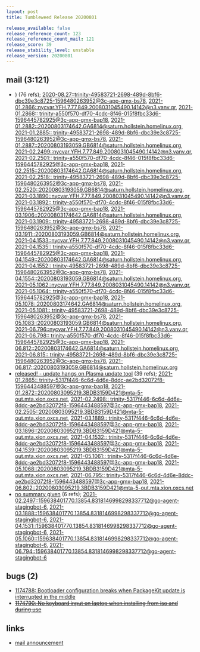 ```yaml
---
layout: post
title: Tumbleweed Release 20200801

release_available: false
release_reference_count: 123
release_reference_count_mail: 121
release_score: 39
release_stability_level: unstable
release_version: 20200801
---
```


## mail (3:121)

- [)](https://lists.opensuse.org/opensuse-factory/2020-08/msg00010.html) (76 refs); [2020-08.27::<trinity-49583721-2698-489d-8bf6-dbc39e3c8725-1596480263952@3c-app-gmx-bs78>](https://lists.opensuse.org/opensuse-factory/2020-08/msg00027.html), [2021-01.2866::<nycvar.YFH.7.77.849.2008031045490.14142@n3.vanv.qr>](https://lists.opensuse.org/archives/list/factory@lists.opensuse.org/thread/N7AJDPQ4QC4GFCFK3BTNORVAVIMR6USH), [2021-01.2868::
 <trinity-a550f570-df70-4cdc-8f46-015f8fbc33d6-1596445782925@3c-app-gmx-bap18>](https://lists.opensuse.org/archives/list/factory@lists.opensuse.org/thread/2T4VX7Y5RDUHEM75B2XAO3MCE5NVDE54), [2021-01.2882::<20200803174642.GA6814@saturn.hollstein.homelinux.org>](https://lists.opensuse.org/archives/list/factory@lists.opensuse.org/thread/TG46TRW4M2RLWUOX7CJXHOHPB4O7IQJJ), [2021-01.2885::
 <trinity-49583721-2698-489d-8bf6-dbc39e3c8725-1596480263952@3c-app-gmx-bs78>](https://lists.opensuse.org/archives/list/factory@lists.opensuse.org/thread/NZXQYWH7OPZRXE6C2K3IICWYJC6VVSWM), [2021-01.2887::<20200803193059.GB6814@saturn.hollstein.homelinux.org>](https://lists.opensuse.org/archives/list/factory@lists.opensuse.org/thread/HLHKYBLX5ZCLG7JA3BTQXCNBOARVABBH), [2021-02.2499::<nycvar.YFH.7.77.849.2008031045490.14142@n3.vanv.qr>](https://lists.opensuse.org/archives/list/factory@lists.opensuse.org/thread/N7AJDPQ4QC4GFCFK3BTNORVAVIMR6USH), [2021-02.2501::
 <trinity-a550f570-df70-4cdc-8f46-015f8fbc33d6-1596445782925@3c-app-gmx-bap18>](https://lists.opensuse.org/archives/list/factory@lists.opensuse.org/thread/2T4VX7Y5RDUHEM75B2XAO3MCE5NVDE54), [2021-02.2515::<20200803174642.GA6814@saturn.hollstein.homelinux.org>](https://lists.opensuse.org/archives/list/factory@lists.opensuse.org/thread/TG46TRW4M2RLWUOX7CJXHOHPB4O7IQJJ), [2021-02.2518::
 <trinity-49583721-2698-489d-8bf6-dbc39e3c8725-1596480263952@3c-app-gmx-bs78>](https://lists.opensuse.org/archives/list/factory@lists.opensuse.org/thread/NZXQYWH7OPZRXE6C2K3IICWYJC6VVSWM), [2021-02.2520::<20200803193059.GB6814@saturn.hollstein.homelinux.org>](https://lists.opensuse.org/archives/list/factory@lists.opensuse.org/thread/HLHKYBLX5ZCLG7JA3BTQXCNBOARVABBH), [2021-03.1890::<nycvar.YFH.7.77.849.2008031045490.14142@n3.vanv.qr>](https://lists.opensuse.org/archives/list/factory@lists.opensuse.org/thread/N7AJDPQ4QC4GFCFK3BTNORVAVIMR6USH), [2021-03.1892::
 <trinity-a550f570-df70-4cdc-8f46-015f8fbc33d6-1596445782925@3c-app-gmx-bap18>](https://lists.opensuse.org/archives/list/factory@lists.opensuse.org/thread/2T4VX7Y5RDUHEM75B2XAO3MCE5NVDE54), [2021-03.1906::<20200803174642.GA6814@saturn.hollstein.homelinux.org>](https://lists.opensuse.org/archives/list/factory@lists.opensuse.org/thread/TG46TRW4M2RLWUOX7CJXHOHPB4O7IQJJ), [2021-03.1909::
 <trinity-49583721-2698-489d-8bf6-dbc39e3c8725-1596480263952@3c-app-gmx-bs78>](https://lists.opensuse.org/archives/list/factory@lists.opensuse.org/thread/NZXQYWH7OPZRXE6C2K3IICWYJC6VVSWM), [2021-03.1911::<20200803193059.GB6814@saturn.hollstein.homelinux.org>](https://lists.opensuse.org/archives/list/factory@lists.opensuse.org/thread/HLHKYBLX5ZCLG7JA3BTQXCNBOARVABBH), [2021-04.1533::<nycvar.YFH.7.77.849.2008031045490.14142@n3.vanv.qr>](https://lists.opensuse.org/archives/list/factory@lists.opensuse.org/thread/N7AJDPQ4QC4GFCFK3BTNORVAVIMR6USH), [2021-04.1535::
 <trinity-a550f570-df70-4cdc-8f46-015f8fbc33d6-1596445782925@3c-app-gmx-bap18>](https://lists.opensuse.org/archives/list/factory@lists.opensuse.org/thread/2T4VX7Y5RDUHEM75B2XAO3MCE5NVDE54), [2021-04.1549::<20200803174642.GA6814@saturn.hollstein.homelinux.org>](https://lists.opensuse.org/archives/list/factory@lists.opensuse.org/thread/TG46TRW4M2RLWUOX7CJXHOHPB4O7IQJJ), [2021-04.1552::
 <trinity-49583721-2698-489d-8bf6-dbc39e3c8725-1596480263952@3c-app-gmx-bs78>](https://lists.opensuse.org/archives/list/factory@lists.opensuse.org/thread/NZXQYWH7OPZRXE6C2K3IICWYJC6VVSWM), [2021-04.1554::<20200803193059.GB6814@saturn.hollstein.homelinux.org>](https://lists.opensuse.org/archives/list/factory@lists.opensuse.org/thread/HLHKYBLX5ZCLG7JA3BTQXCNBOARVABBH), [2021-05.1062::<nycvar.YFH.7.77.849.2008031045490.14142@n3.vanv.qr>](https://lists.opensuse.org/archives/list/factory@lists.opensuse.org/thread/N7AJDPQ4QC4GFCFK3BTNORVAVIMR6USH), [2021-05.1064::
 <trinity-a550f570-df70-4cdc-8f46-015f8fbc33d6-1596445782925@3c-app-gmx-bap18>](https://lists.opensuse.org/archives/list/factory@lists.opensuse.org/thread/2T4VX7Y5RDUHEM75B2XAO3MCE5NVDE54), [2021-05.1078::<20200803174642.GA6814@saturn.hollstein.homelinux.org>](https://lists.opensuse.org/archives/list/factory@lists.opensuse.org/thread/TG46TRW4M2RLWUOX7CJXHOHPB4O7IQJJ), [2021-05.1081::
 <trinity-49583721-2698-489d-8bf6-dbc39e3c8725-1596480263952@3c-app-gmx-bs78>](https://lists.opensuse.org/archives/list/factory@lists.opensuse.org/thread/NZXQYWH7OPZRXE6C2K3IICWYJC6VVSWM), [2021-05.1083::<20200803193059.GB6814@saturn.hollstein.homelinux.org>](https://lists.opensuse.org/archives/list/factory@lists.opensuse.org/thread/HLHKYBLX5ZCLG7JA3BTQXCNBOARVABBH), [2021-06.796::<nycvar.YFH.7.77.849.2008031045490.14142@n3.vanv.qr>](https://lists.opensuse.org/archives/list/factory@lists.opensuse.org/thread/N7AJDPQ4QC4GFCFK3BTNORVAVIMR6USH), [2021-06.798::
 <trinity-a550f570-df70-4cdc-8f46-015f8fbc33d6-1596445782925@3c-app-gmx-bap18>](https://lists.opensuse.org/archives/list/factory@lists.opensuse.org/thread/2T4VX7Y5RDUHEM75B2XAO3MCE5NVDE54), [2021-06.812::<20200803174642.GA6814@saturn.hollstein.homelinux.org>](https://lists.opensuse.org/archives/list/factory@lists.opensuse.org/thread/TG46TRW4M2RLWUOX7CJXHOHPB4O7IQJJ), [2021-06.815::
 <trinity-49583721-2698-489d-8bf6-dbc39e3c8725-1596480263952@3c-app-gmx-bs78>](https://lists.opensuse.org/archives/list/factory@lists.opensuse.org/thread/NZXQYWH7OPZRXE6C2K3IICWYJC6VVSWM), [2021-06.817::<20200803193059.GB6814@saturn.hollstein.homelinux.org>](https://lists.opensuse.org/archives/list/factory@lists.opensuse.org/thread/HLHKYBLX5ZCLG7JA3BTQXCNBOARVABBH)
- [released! - update hangs on Plasma update tool](https://lists.opensuse.org/opensuse-factory/2020-08/msg00007.html) (39 refs); [2021-01.2865::
 <trinity-5317f446-6c6d-4d6e-8ddc-ae2bd32072f8-1596443488597@3c-app-gmx-bap18>](https://lists.opensuse.org/archives/list/factory@lists.opensuse.org/thread/UZMUMCCSVTXYTI3AE7J5KH237MKIJZQK), [2021-01.2872::<20200803095219.3BDB3159D421@mta-5-out.mta.xion.oxcs.net>](https://lists.opensuse.org/archives/list/factory@lists.opensuse.org/thread/5KWBKRNJ4YIAHUOLGHFUXINOYCDLVZLJ), [2021-02.2498::
 <trinity-5317f446-6c6d-4d6e-8ddc-ae2bd32072f8-1596443488597@3c-app-gmx-bap18>](https://lists.opensuse.org/archives/list/factory@lists.opensuse.org/thread/UZMUMCCSVTXYTI3AE7J5KH237MKIJZQK), [2021-02.2505::<20200803095219.3BDB3159D421@mta-5-out.mta.xion.oxcs.net>](https://lists.opensuse.org/archives/list/factory@lists.opensuse.org/thread/5KWBKRNJ4YIAHUOLGHFUXINOYCDLVZLJ), [2021-03.1889::
 <trinity-5317f446-6c6d-4d6e-8ddc-ae2bd32072f8-1596443488597@3c-app-gmx-bap18>](https://lists.opensuse.org/archives/list/factory@lists.opensuse.org/thread/UZMUMCCSVTXYTI3AE7J5KH237MKIJZQK), [2021-03.1896::<20200803095219.3BDB3159D421@mta-5-out.mta.xion.oxcs.net>](https://lists.opensuse.org/archives/list/factory@lists.opensuse.org/thread/5KWBKRNJ4YIAHUOLGHFUXINOYCDLVZLJ), [2021-04.1532::
 <trinity-5317f446-6c6d-4d6e-8ddc-ae2bd32072f8-1596443488597@3c-app-gmx-bap18>](https://lists.opensuse.org/archives/list/factory@lists.opensuse.org/thread/UZMUMCCSVTXYTI3AE7J5KH237MKIJZQK), [2021-04.1539::<20200803095219.3BDB3159D421@mta-5-out.mta.xion.oxcs.net>](https://lists.opensuse.org/archives/list/factory@lists.opensuse.org/thread/5KWBKRNJ4YIAHUOLGHFUXINOYCDLVZLJ), [2021-05.1061::
 <trinity-5317f446-6c6d-4d6e-8ddc-ae2bd32072f8-1596443488597@3c-app-gmx-bap18>](https://lists.opensuse.org/archives/list/factory@lists.opensuse.org/thread/UZMUMCCSVTXYTI3AE7J5KH237MKIJZQK), [2021-05.1068::<20200803095219.3BDB3159D421@mta-5-out.mta.xion.oxcs.net>](https://lists.opensuse.org/archives/list/factory@lists.opensuse.org/thread/5KWBKRNJ4YIAHUOLGHFUXINOYCDLVZLJ), [2021-06.795::
 <trinity-5317f446-6c6d-4d6e-8ddc-ae2bd32072f8-1596443488597@3c-app-gmx-bap18>](https://lists.opensuse.org/archives/list/factory@lists.opensuse.org/thread/UZMUMCCSVTXYTI3AE7J5KH237MKIJZQK), [2021-06.802::<20200803095219.3BDB3159D421@mta-5-out.mta.xion.oxcs.net>](https://lists.opensuse.org/archives/list/factory@lists.opensuse.org/thread/5KWBKRNJ4YIAHUOLGHFUXINOYCDLVZLJ)
- [no summary given](https://lists.opensuse.org/archives/list/factory@lists.opensuse.org/thread/IMZOGRZF5K5JH6STAMJTCBF474UXAB2J) (6 refs); [2021-02.2497::<159638401770.13854.8318146998298337712@go-agent-stagingbot-6>](https://lists.opensuse.org/archives/list/factory@lists.opensuse.org/thread/IMZOGRZF5K5JH6STAMJTCBF474UXAB2J), [2021-03.1888::<159638401770.13854.8318146998298337712@go-agent-stagingbot-6>](https://lists.opensuse.org/archives/list/factory@lists.opensuse.org/thread/IMZOGRZF5K5JH6STAMJTCBF474UXAB2J), [2021-04.1531::<159638401770.13854.8318146998298337712@go-agent-stagingbot-6>](https://lists.opensuse.org/archives/list/factory@lists.opensuse.org/thread/IMZOGRZF5K5JH6STAMJTCBF474UXAB2J), [2021-05.1060::<159638401770.13854.8318146998298337712@go-agent-stagingbot-6>](https://lists.opensuse.org/archives/list/factory@lists.opensuse.org/thread/IMZOGRZF5K5JH6STAMJTCBF474UXAB2J), [2021-06.794::<159638401770.13854.8318146998298337712@go-agent-stagingbot-6>](https://lists.opensuse.org/archives/list/factory@lists.opensuse.org/thread/IMZOGRZF5K5JH6STAMJTCBF474UXAB2J)

## bugs (2)

<!--more-->

- [1174788: Bootloader configuration breaks when PackageKit update is interrupted in the middle](https://bugzilla.opensuse.org/show_bug.cgi?id=1174788)
- ~~[1174790: No keyboard input on laptop when installing from iso and during use](https://bugzilla.opensuse.org/show_bug.cgi?id=1174790)~~



## links

- [mail announcement](https://lists.opensuse.org/archives/list/factory@lists.opensuse.org/thread/IMZOGRZF5K5JH6STAMJTCBF474UXAB2J)
